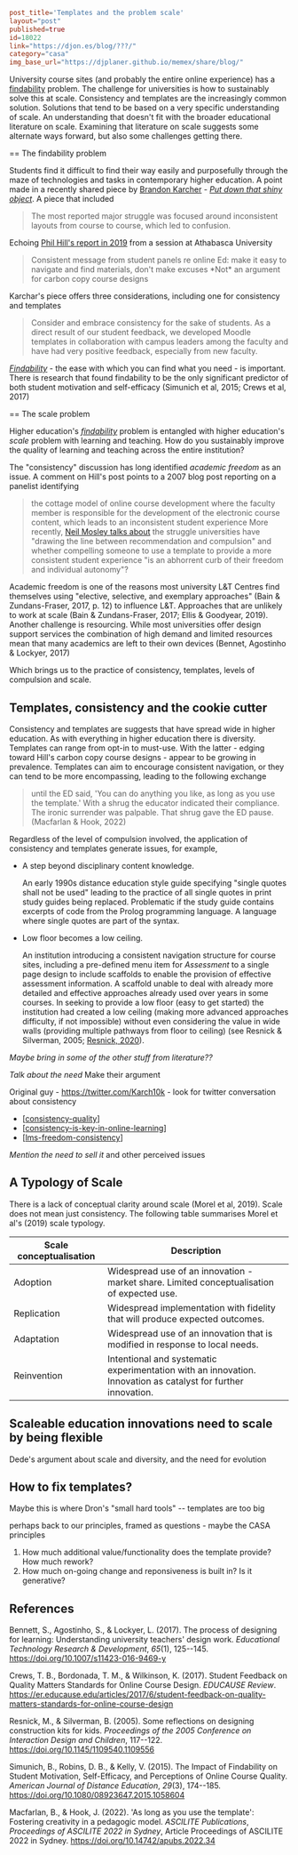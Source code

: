 ```toml
post_title='Templates and the problem scale'
layout="post"
published=true
id=18022
link="https://djon.es/blog/???/"
category="casa"
img_base_url="https://djplaner.github.io/memex/share/blog/"
```

University course sites (and probably the entire online experience) has a [findability](https://en.wikipedia.org/wiki/Findability) problem. The challenge for universities is how to sustainably solve this at scale. Consistency and templates are the increasingly common solution. Solutions that tend to be based on a very specific understanding of scale. An understanding that doesn't fit with the broader educational literature on scale. Examining that literature on scale suggests some alternate ways forward, but also some challenges getting there.

== The findability problem

Students find it difficult to find their way easily and purposefully through the maze of technologies and tasks in contemporary higher education. A point made in a recently shared piece by [Brandon Karcher](https://twitter.com/Karch10k) - [_Put down that shiny object_](https://wcet.wiche.edu/frontiers/2023/02/02/put-down-the-shiny-object/). A piece that included
> The most reported major struggle was focused around inconsistent layouts from course to course, which led to confusion.

Echoing [Phil Hill's report in 2019](https://philonedtech.com/student-panels-non-traditional-students-and-consistency-in-course-navigation/) from a session at Athabasca University
> Consistent message from student panels re online Ed: make it easy to navigate and find materials, don't make excuses \*Not\* an argument for carbon copy course designs 

Karchar's piece offers three considerations, including one for consistency and templates
> Consider and embrace consistency for the sake of students. As a direct result of our student feedback, we developed Moodle templates in collaboration with campus leaders among the faculty and have had very positive feedback, especially from new faculty.

[_Findability_](https://en.wikipedia.org/wiki/Findability) - the ease with which you can find what you need - is important. There is research that found findability to be the only significant predictor of both student motivation and self-efficacy (Simunich et al, 2015; Crews et al, 2017)


== The scale problem

Higher education's [_findability_](https://en.wikipedia.org/wiki/Findability) problem is entangled with higher education's _scale_ problem with learning and teaching. How do you sustainably improve the quality of learning and teaching across the entire institution? 

The "consistency" discussion has long identified _academic freedom_ as an issue. A comment on Hill's post points to a 2007 blog post reporting on a panelist identifying 
> the cottage model of online course development where the faculty member is responsible for the development of the electronic course content, which leads to an inconsistent student experience
More recently, [Neil Mosley talks about](https://www.neilmosley.com/blog/freedom-and-the-lms) the struggle universities have "drawing the line between recommendation and compulsion" and whether compelling someone to use a template to provide a more consistent student experience "is an abhorrent curb of their freedom and individual autonomy"?

Academic freedom is one of the reasons most university L&T Centres find themselves using "elective, selective, and exemplary approaches" (Bain & Zundans-Fraser, 2017, p. 12) to influence L&T. Approaches that are unlikely to work at scale (Bain & Zundans-Fraser, 2017; Ellis & Goodyear, 2019). Another challenge is resourcing. While most universities offer design support services the combination of high demand and limited resources mean that many academics are left to their own devices (Bennet, Agostinho & Lockyer, 2017)

Which brings us to the practice of consistency, templates, levels of compulsion and scale.

## Templates, consistency and the cookie cutter

Consistency and templates are suggests that have spread wide in higher education. As with everything in higher education there is diversity. Templates can range from opt-in to must-use. With the latter - edging toward Hill's carbon copy course designs - appear to be growing in prevalence. Templates can aim to encourage consistent navigation, or they can tend to be more encompassing, leading to the following exchange 
> until the ED said, 'You can do anything you like, as long as you use the template.' With a shrug the educator indicated their compliance. The ironic surrender was palpable. That shrug gave the ED pause. (Macfarlan & Hook, 2022)

Regardless of the level of compulsion involved, the application of consistency and templates generate issues, for example,

- A step beyond disciplinary content knowledge.

    An early 1990s distance education style guide specifying "single quotes shall not be used" leading to the practice of all single quotes in print study guides being replaced. Problematic if the study guide contains excerpts of code from the Prolog programming language. A language where single quotes are part of the syntax.

- Low floor becomes a low ceiling.

    An institution introducing a consistent navigation structure for course sites, including a pre-defined menu item for _Assessment_ to a single page design to include scaffolds to enable the provision of effective assessment information. A scaffold unable to deal with already more detailed and effective approaches already used over years in some courses. In seeking to provide a low floor (easy to get started) the institution had created a low ceiling (making more advanced approaches difficulty, if not impossible) without even considering the value in wide walls (providing multiple pathways from floor to ceiling) (see Resnick & Silverman, 2005; [Resnick, 2020](https://mres.medium.com/designing-for-wide-walls-323bdb4e7277)).

_Maybe bring in some of the other stuff from literature??_

_Talk about the need_ Make their argument

Original guy - https://twitter.com/Karch10k - look for twitter conversation about consistency
- [[consistency-quality]]
- [[consistency-is-key-in-online-learning]]
- [[lms-freedom-consistency]]

_Mention the need to sell it_ and other perceived issues

## A Typology of Scale

There is a lack of conceptual clarity around scale (Morel et al, 2019). Scale does not mean just consistency. The following table summarises Morel et al's (2019) scale typology. 

| Scale conceptualisation | Description |
| --- | --- |
| Adoption | Widespread use of an innovation - market share. Limited conceptualisation of expected use.|
| Replication | Widespread implementation with fidelity that will produce expected outcomes. |
| Adaptation | Widespread use of an innovation that is modified in response to local needs. | 
| Reinvention | Intentional and systematic experimentation with an innovation. Innovation as catalyst for further innovation. |

## Scaleable education innovations need to scale by being flexible

Dede's argument about scale and diversity, and the need for evolution


## How to fix templates?

Maybe this is where Dron's "small hard tools" -- templates are too big

perhaps back to our principles, framed as questions - maybe the CASA principles

1. How much additional value/functionality does the template provide? How much rework?
2. How much on-going change and reponsiveness is built in? Is it generative?


## References

Bennett, S., Agostinho, S., & Lockyer, L. (2017). The process of designing for learning: Understanding university teachers' design work. *Educational Technology Research & Development*, *65*(1), 125--145\. <https://doi.org/10.1007/s11423-016-9469-y>

Crews, T. B., Bordonada, T. M., & Wilkinson, K. (2017). Student Feedback on Quality Matters Standards for Online Course Design. *EDUCAUSE Review*. <https://er.educause.edu/articles/2017/6/student-feedback-on-quality-matters-standards-for-online-course-design>

Resnick, M., & Silverman, B. (2005). Some reflections on designing construction kits for kids. *Proceedings of the 2005 Conference on Interaction Design and Children*, 117--122\. <https://doi.org/10.1145/1109540.1109556>

Simunich, B., Robins, D. B., & Kelly, V. (2015). The Impact of Findability on Student Motivation, Self-Efficacy, and Perceptions of Online Course Quality. *American Journal of Distance Education*, *29*(3), 174--185\. <https://doi.org/10.1080/08923647.2015.1058604>

Macfarlan, B., & Hook, J. (2022). 'As long as you use the template': Fostering creativity in a pedagogic model. *ASCILITE Publications*, *Proceedings of ASCILITE 2022 in Sydney*, Article Proceedings of ASCILITE 2022 in Sydney. <https://doi.org/10.14742/apubs.2022.34>

[//begin]: # "Autogenerated link references for markdown compatibility"
[consistency-quality]: ../../../sense/Design/consistency-quality "Consistency vs quality?"
[consistency-is-key-in-online-learning]: <../../../sense/Paper Summaries/consistency-is-key-in-online-learning> "Consistency is key in online learning: Evaluating student and instructor perceptions"
[lms-freedom-consistency]: ../../../sense/Design/lms-freedom-consistency "Freedom and the Learning Management System (LMS)"
[//end]: # "Autogenerated link references"